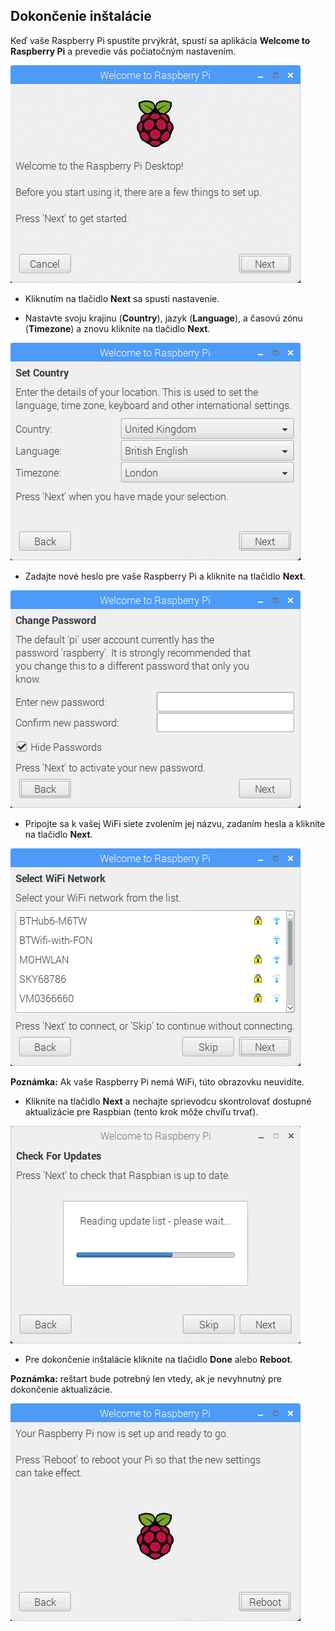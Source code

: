 ## Dokončenie inštalácie

Keď vaše Raspberry Pi spustíte prvýkrát, spustí sa aplikácia **Welcome to Raspberry Pi** a prevedie vás počiatočným nastavením.

![pi wizard](images/piwiz.gif)

+ Kliknutím na tlačidlo **Next** sa spustí nastavenie.

+ Nastavte svoju krajinu (**Country**), jazyk (**Language**), a časovú zónu (**Timezone**) a znovu kliknite na tlačidlo **Next**.

![pi wizard country](images/piwiz2.PNG)

+ Zadajte nové heslo pre vaše Raspberry Pi a kliknite na tlačidlo **Next**.

![pi wizard password](images/piwiz3.PNG)

+ Pripojte sa k vašej WiFi siete zvolením jej názvu, zadaním hesla a kliknite na tlačidlo **Next**.

![pi wizard wifi](images/piwiz4.PNG)

**Poznámka:** Ak vaše Raspberry Pi nemá WiFi, túto obrazovku neuvidíte.

+ Kliknite na tlačidlo **Next** a nechajte sprievodcu skontrolovať dostupné aktualizácie pre Raspbian (tento krok môže chvíľu trvať).

![pi wizard updating](images/piwiz6.PNG)

+ Pre dokončenie inštalácie kliknite na tlačidlo **Done** alebo **Reboot**.

**Poznámka:** reštart bude potrebný len vtedy, ak je nevyhnutný pre dokončenie aktualizácie.

![pi wizard complete](images/piwiz7.PNG)
